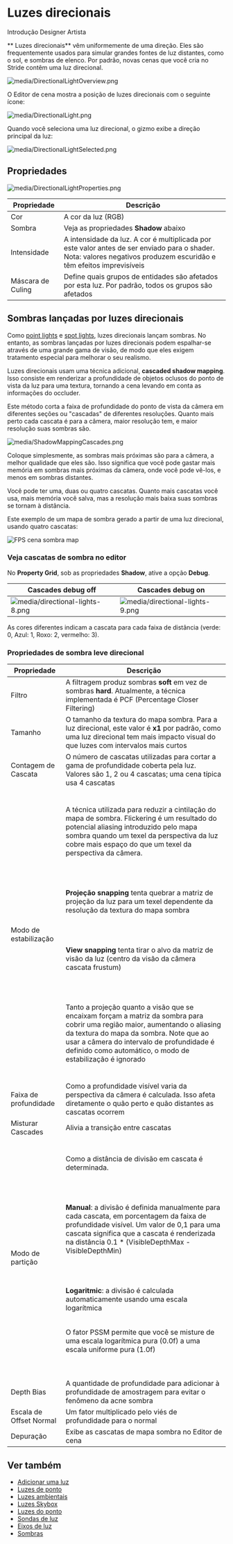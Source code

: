 # Luzes direcionais

<span class="badge text-bg-primary">Introdução</span>
<span class="badge text-bg-success">Designer</span>
<span class="badge text-bg-success">Artista </span>

** Luzes direcionais** vêm uniformemente de uma direção. Eles são frequentemente usados para simular grandes fontes de luz distantes, como o sol, e sombras de elenco. Por padrão, novas cenas que você cria no Stride contêm uma luz direcional.

![media/DirectionalLightOverview.png](media/DirectionalLightOverview.png)

O Editor de cena mostra a posição de luzes direcionais com o seguinte ícone:

![media/DirectionalLight.png](media/DirectionalLight.png)

Quando você seleciona uma luz direcional, o gizmo exibe a direção principal da luz:

![media/DirectionalLightSelected.png](media/DirectionalLightSelected.png)

## Propriedades

![media/DirectionalLightProperties.png](media/DirectionalLightProperties.png)

| Propriedade | Descrição |
| ------------ | ---------- |
| Cor | A cor da luz (RGB) |
| Sombra | Veja as propriedades **Shadow** abaixo |
| Intensidade | A intensidade da luz. A cor é multiplicada por este valor antes de ser enviado para o shader. Nota: valores negativos produzem escuridão e têm efeitos imprevisíveis |
| Máscara de Culing | Define quais grupos de entidades são afetados por esta luz. Por padrão, todos os grupos são afetados |

## Sombras lançadas por luzes direcionais

Como [point lights](point-lights.md) e [spot lights](spot-lights.md), luzes direcionais lançam sombras. No entanto, as sombras lançadas por luzes direcionais podem espalhar-se através de uma grande gama de visão, de modo que eles exigem tratamento especial para melhorar o seu realismo.

Luzes direcionais usam uma técnica adicional, **cascaded shadow mapping**. Isso consiste em renderizar a profundidade de objetos oclusos do ponto de vista da luz para uma textura, tornando a cena levando em conta as informações do occluder.

Este método corta a faixa de profundidade do ponto de vista da câmera em diferentes seções ou "cascadas" de diferentes resoluções. Quanto mais perto cada cascata é para a câmera, maior resolução tem, e maior resolução suas sombras são.

![media/ShadowMappingCascades.png](media/ShadowMappingCascades.png)

Coloque simplesmente, as sombras mais próximas são para a câmera, a melhor qualidade que eles são. Isso significa que você pode gastar mais memória em sombras mais próximas da câmera, onde você pode vê-los, e menos em sombras distantes.

Você pode ter uma, duas ou quatro cascatas. Quanto mais cascatas você usa, mais memória você salva, mas a resolução mais baixa suas sombras se tornam à distância.

Este exemplo de um mapa de sombra gerado a partir de uma luz direcional, usando quatro cascatas:

![FPS cena sombra map](media/shadow-atlas-2x.png)

### Veja cascatas de sombra no editor

No **Property Grid**, sob as propriedades **Shadow**, ative a opção **Debug**.

| Cascades debug off | Cascades debug on |
| ---------------------- | ----------
| ![media/directional-lights-8.png](media/directional-lights-8.png) | ![media/directional-lights-9.png](media/directional-lights-9.png) |

As cores diferentes indicam a cascata para cada faixa de distância (verde: 0, Azul: 1, Roxo: 2, vermelho: 3).

### Propriedades de sombra leve direcional

| Propriedade | Descrição |
| ------------------- | ------------
| Filtro | A filtragem produz sombras **soft** em vez de sombras **hard**. Atualmente, a técnica implementada é PCF (Percentage Closer Filtering) |
| Tamanho | O tamanho da textura do mapa sombra. Para a luz direcional, este valor é **x1** por padrão, como uma luz direcional tem mais impacto visual do que luzes com intervalos mais curtos |
| Contagem de Cascata | O número de cascatas utilizadas para cortar a gama de profundidade coberta pela luz. Valores são 1, 2 ou 4 cascatas; uma cena típica usa 4 cascatas |
| Modo de estabilização | <p><br>A técnica utilizada para reduzir a cintilação do mapa de sombra. Flickering é um resultado do potencial aliasing introduzido pelo mapa sombra quando um texel da perspectiva da luz cobre mais espaço do que um texel da perspectiva da câmera.</p></br> <p><br> **Projeção snapping** tenta quebrar a matriz de projeção da luz para um texel dependente da resolução da textura do mapa sombra</p></br> <p><br>**View snapping** tenta tirar o alvo da matriz de visão da luz (centro da visão da câmera cascata frustum)</p></br> <p><br>Tanto a projeção quanto a visão que se encaixam forçam a matriz da sombra para cobrir uma região maior, aumentando o aliasing da textura do mapa da sombra. Note que ao usar a câmera do intervalo de profundidade é definido como automático, o modo de estabilização é ignorado</p></br> |
| Faixa de profundidade | Como a profundidade visível varia da perspectiva da câmera é calculada. Isso afeta diretamente o quão perto e quão distantes as cascatas ocorrem |
| Misturar Cascades | Alivia a transição entre cascatas |
| Modo de partição | <p><br>Como a distância de divisão em cascata é determinada.</p></br> <p><br> **Manual**: a divisão é definida manualmente para cada cascata, em porcentagem da faixa de profundidade visível. Um valor de 0,1 para uma cascata significa que a cascata é renderizada na distância 0.1 * (VisibleDepthMax - VisibleDepthMin)<p><br> <p><br> **Logaritmic**: a divisão é calculada automaticamente usando uma escala logarítmica <p><br> O fator PSSM permite que você se misture de uma escala logarítmica pura (0.0f) a uma escala uniforme pura (1.0f)<p><br> |
| Depth Bias | A quantidade de profundidade para adicionar à profundidade de amostragem para evitar o fenômeno da acne sombra |
| Escala de Offset Normal | Um fator multiplicado pelo viés de profundidade para o normal |
| Depuração | Exibe as cascatas de mapa sombra no Editor de cena |

## Ver também

* [Adicionar uma luz](add-a-light.md)
* [Luzes de ponto](point-lights.md)
* [Luzes ambientais](ambient-lights.md)
* [Luzes Skybox](skybox-lights.md)
* [Luzes do ponto](spot-lights.md)
* [Sondas de luz](light-probes.md)
* [Eixos de luz](light-shafts.md)
* [Sombras](shadows.md)